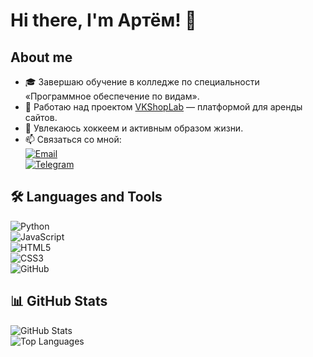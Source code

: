 # Hi there, I'm Артём! 👋  

## About me  
- 🎓 Завершаю обучение в колледже по специальности «Программное обеспечение по видам».  
- 💼 Работаю над проектом [VKShopLab](#) — платформой для аренды сайтов.  
- 🏒 Увлекаюсь хоккеем и активным образом жизни.  
- 📫 Связаться со мной:  
  [![Email](https://img.shields.io/badge/Email-D14836?logo=gmail&logoColor=white)](mailto:ar.gubarev50@gmail.com)  
  [![Telegram](https://img.shields.io/badge/Telegram-2CA5E0?logo=telegram&logoColor=white)](#)  

## 🛠️ Languages and Tools  
![Python](https://img.shields.io/badge/-Python-3776AB?logo=python&logoColor=white&style=flat)  
![JavaScript](https://img.shields.io/badge/-JavaScript-F7DF1E?logo=javascript&logoColor=black&style=flat)  
![HTML5](https://img.shields.io/badge/-HTML5-E34F26?logo=html5&logoColor=white&style=flat)  
![CSS3](https://img.shields.io/badge/-CSS3-1572B6?logo=css3&logoColor=white&style=flat)  
![GitHub](https://img.shields.io/badge/-GitHub-181717?logo=github&logoColor=white&style=flat)  

## 📊 GitHub Stats  
![GitHub Stats](https://github-readme-stats.vercel.app/api?username=Edith509&show_icons=true&theme=dark)  
![Top Languages](https://github-readme-stats.vercel.app/api/top-langs/?username=Edith509&layout=compact&theme=dark)  
